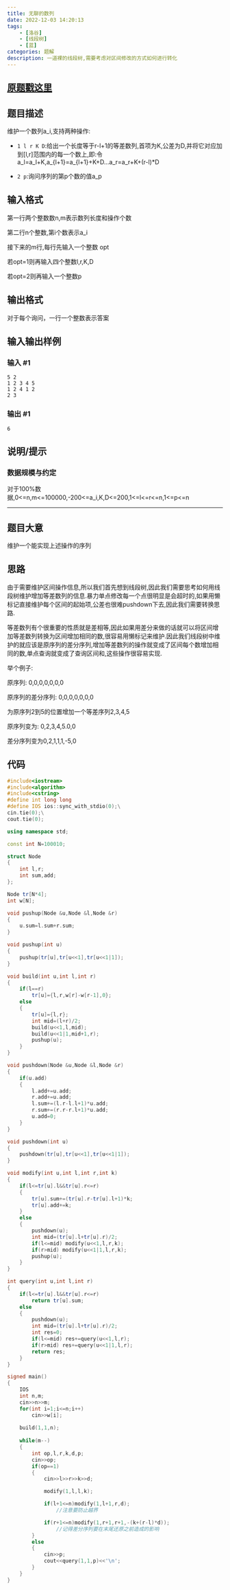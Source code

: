 ```yaml
---
title: 无聊的数列
date: 2022-12-03 14:20:13
tags:
    - [洛谷]
    - [线段树]
    - [蓝]
categories: 题解
description: 一道裸的线段树,需要考虑对区间修改的方式如何进行转化
---
```


## [原题戳这里](https://www.luogu.com.cn/problem/P1438)

## 题目描述

维护一个数列a_i,支持两种操作:

+ `1 l r K D`:给出一个长度等于r-l+1的等差数列,首项为K,公差为D,并将它对应加到[l,r]范围内的每一个数上,即:令a_l=a_l+K,a_{l+1}=a_{l+1}+K+D...a_r=a_r+K+(r-l)*D

+ `2 p`:询问序列的第p个数的值a_p

## 输入格式

第一行两个整数数n,m表示数列长度和操作个数

第二行n个整数,第i个数表示a_i

接下来的m行,每行先输入一个整数 opt

若opt=1则再输入四个整数l,r,K,D

若opt=2则再输入一个整数p

## 输出格式

对于每个询问，一行一个整数表示答案

## 输入输出样例

### 输入 #1
```
5 2
1 2 3 4 5
1 2 4 1 2
2 3
```
### 输出 #1
```
6
```

## 说明/提示

### 数据规模与约定

对于100%数据,0<=n,m<=100000,-200<=a_i,K,D<=200,1<=l<=r<=n,1<=p<=n

---

## 题目大意

维护一个能实现上述操作的序列

## 思路

由于需要维护区间操作信息,所以我们首先想到线段树,因此我们需要思考如何用线段树维护增加等差数列的信息.暴力单点修改每一个点很明显是会超时的,如果用懒标记直接维护每个区间的起始项,公差也很难pushdown下去,因此我们需要转换思路.

等差数列有个很重要的性质就是差相等,因此如果用差分来做的话就可以将区间增加等差数列转换为区间增加相同的数,很容易用懒标记来维护.因此我们线段树中维护的就应该是原序列的差分序列,增加等差数列的操作就变成了区间每个数增加相同的数,单点查询就变成了查询区间和,这些操作很容易实现.

举个例子:

原序列: 0,0,0,0,0,0,0

原序列的差分序列: 0,0,0,0,0,0,0

为原序列2到5的位置增加一个等差序列2,3,4,5

原序列变为: 0,2,3,4,5.0,0

差分序列变为0,2,1,1,1,-5,0

## 代码
```cpp
#include<iostream>
#include<algorithm>
#include<cstring>
#define int long long
#define IOS ios::sync_with_stdio(0);\
cin.tie(0);\
cout.tie(0);

using namespace std;

const int N=100010;

struct Node
{
	int l,r;
	int sum,add;
};

Node tr[N*4];
int w[N];

void pushup(Node &u,Node &l,Node &r)
{
	u.sum=l.sum+r.sum;
}

void pushup(int u)
{
	pushup(tr[u],tr[u<<1],tr[u<<1|1]);
}

void build(int u,int l,int r)
{
	if(l==r)
		tr[u]={l,r,w[r]-w[r-1],0};
	else
	{
		tr[u]={l,r};
		int mid=(l+r)/2;
		build(u<<1,l,mid);
		build(u<<1|1,mid+1,r);
		pushup(u);
	}
}

void pushdown(Node &u,Node &l,Node &r)
{
	if(u.add)
	{
		l.add+=u.add;
		r.add+=u.add;
		l.sum+=(l.r-l.l+1)*u.add;
		r.sum+=(r.r-r.l+1)*u.add;
		u.add=0;
	}
}

void pushdown(int u)
{
	pushdown(tr[u],tr[u<<1],tr[u<<1|1]);
}

void modify(int u,int l,int r,int k)
{
	if(l<=tr[u].l&&tr[u].r<=r)
	{
		tr[u].sum+=(tr[u].r-tr[u].l+1)*k;
		tr[u].add+=k;
	}
	else
	{
		pushdown(u);
		int mid=(tr[u].l+tr[u].r)/2;
		if(l<=mid) modify(u<<1,l,r,k);
		if(r>mid) modify(u<<1|1,l,r,k);
		pushup(u);
	}
}

int query(int u,int l,int r)
{
	if(l<=tr[u].l&&tr[u].r<=r)
		return tr[u].sum;
	else
	{
		pushdown(u);
		int mid=(tr[u].l+tr[u].r)/2;
		int res=0;
		if(l<=mid) res+=query(u<<1,l,r);
		if(r>mid) res+=query(u<<1|1,l,r);
		return res;
	}
}

signed main()
{
	IOS
	int n,m;
	cin>>n>>m;
	for(int i=1;i<=n;i++)
		cin>>w[i];
	
	build(1,1,n);
	
	while(m--)
	{
		int op,l,r,k,d,p;
		cin>>op;
		if(op==1)
		{
			cin>>l>>r>>k>>d;

			modify(1,l,l,k);

			if(l+1<=n)modify(1,l+1,r,d);
                //注意要防止越界

			if(r+1<=n)modify(1,r+1,r+1,-(k+(r-l)*d));
                //记得差分序列要在末尾还原之前造成的影响
		}
		else
		{
			cin>>p;
			cout<<query(1,1,p)<<'\n';
		}
	}
}
```
